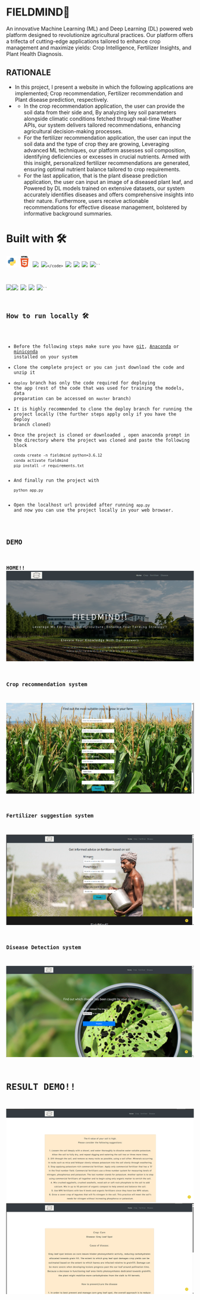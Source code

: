 # FIELDMIND🌿

An innovative Machine Learning (ML) and Deep Learning (DL) powered web platform designed to revolutionize agricultural practices. Our platform offers a trifecta of cutting-edge applications tailored to enhance crop management and maximize yields: Crop Intelligence, Fertilizer Insights, and Plant Health Diagnosis.

## RATIONALE

- In this project, I present a website in which the following applications are implemented; Crop recommendation, Fertilizer recommendation and Plant disease prediction, respectively.
- - In the crop recommendation application, the user can provide the soil data from their side and, By analyzing key soil parameters alongside climatic conditions fetched through real-time Weather APIs, our system delivers tailored recommendations, enhancing agricultural decision-making processes.
  - For the fertilizer recommendation application, the user can input the soil data and the type of crop they are growing, Leveraging advanced ML techniques, our platform assesses soil composition, identifying deficiencies or excesses in crucial nutrients. Armed with this insight, personalized fertilizer recommendations are generated, ensuring optimal nutrient balance tailored to crop requirements.
  - For the last application, that is the plant disease prediction application, the user can input an image of a diseased plant leaf, and Powered by DL models trained on extensive datasets, our system accurately identifies diseases and offers comprehensive insights into their nature. Furthermore, users receive actionable recommendations for effective disease management, bolstered by informative background summaries.

# Built with 🛠️

<code><img height="30" src="https://raw.githubusercontent.com/github/explore/80688e429a7d4ef2fca1e82350fe8e3517d3494d/topics/python/python.png"></code>
<code><img height="30" src="https://raw.githubusercontent.com/github/explore/80688e429a7d4ef2fca1e82350fe8e3517d3494d/topics/html/html.png"></code>`
`<code><img height="30" src="https://raw.githubusercontent.com/github/explore/80688e429a7d4ef2fca1e82350fe8e3517d3494d/topics/css/css.png"></code>`
`<code><img height="30" src="https://raw.githubusercontent.com/github/explore/80688e429a7d4ef2fca1e82350fe8e3517d3494d/topics/javascript/javascript.png">`</code>
`<code><img height="30" src="https://github.com/tomchen/stack-icons/raw/master/logos/bootstrap.svg"></code>`
`<code><img height="30" src="https://raw.githubusercontent.com/github/explore/80688e429a7d4ef2fca1e82350fe8e3517d3494d/topics/git/git.png"></code>`
`<code><img height="30" src="https://symbols.getvecta.com/stencil_80/56_flask.3a79b5a056.jpg"></code>`
`<code><img height="30" src="https://cdn.iconscout.com/icon/free/png-256/heroku-225989.png">``</code>

<code><img height="30" src="https://raw.githubusercontent.com/numpy/numpy/7e7f4adab814b223f7f917369a72757cd28b10cb/branding/icons/numpylogo.svg"></code><code><img height="30" src="https://raw.githubusercontent.com/pandas-dev/pandas/761bceb77d44aa63b71dda43ca46e8fd4b9d7422/web/pandas/static/img/pandas.svg"></code>`
`<code><img height="30" src="https://matplotlib.org/_static/logo2.svg"></code>`
`<code><img height="30" src="https://upload.wikimedia.org/wikipedia/commons/thumb/0/05/Scikit_learn_logo_small.svg/1280px-Scikit_learn_logo_small.svg.png"></code>`
`<code><img height="30" src="https://raw.githubusercontent.com/pytorch/pytorch/39fa0b5d0a3b966a50dcd90b26e6c36942705d6d/docs/source/_static/img/pytorch-logo-dark.svg">``</code>

## How to run locally 🛠️

- Before the following steps make sure you have [git](https://git-scm.com/download), [Anaconda](https://www.anaconda.com/) or [miniconda](https://docs.conda.io/en/latest/miniconda.html) installed on your system
- Clone the complete project or you can just download the code and unzip it
- `deploy` branch has only the code required for deploying the app (rest of the code that was used for training the models, data preparation can be accessed on `master` branch)
- It is highly recommended to clone the deploy branch for running the project locally (the further steps apply only if you have the deploy branch cloned)
- Once the project is cloned or downloaded , open anaconda prompt in the directory where the project was cloned and paste the following block
  ```
  conda create -n fieldmind python=3.6.12
  conda activate fieldmind
  pip install -r requirements.txt
  ```
- And finally run the project with
  ```
  python app.py
  ```
- Open the localhost url provided after running `app.py` and now you can use the project locally in your web browser.

## DEMO

### HOME!!![1712307737345](image/README/1712307737345.png)

### Crop recommendation system

![1712307971135](image/README/1712307971135.png)

### Fertilizer suggestion system

![1712308023345](image/README/1712308023345.png)

### Disease Detection system

![1712308069228](image/README/1712308069228.png)

# RESULT DEMO!!

![1712308139112](image/README/1712308139112.png)![1712308124337](image/README/1712308124337.png)
